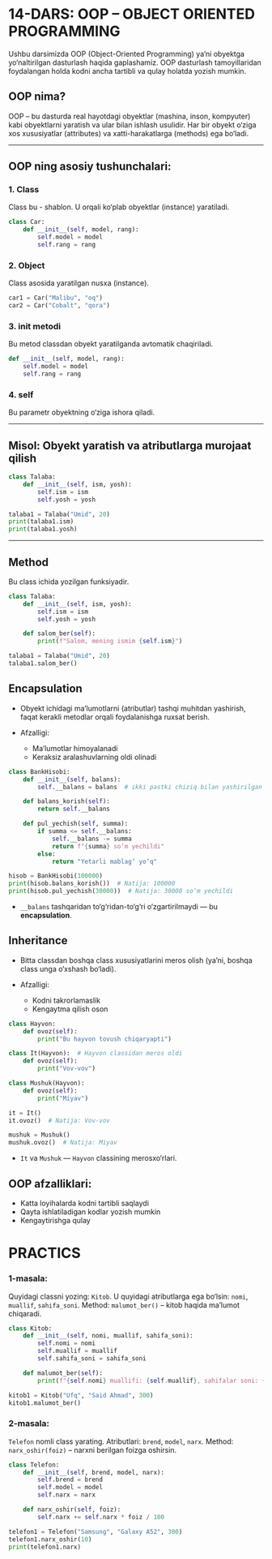 
# 14-DARS: OOP – OBJECT ORIENTED PROGRAMMING

Ushbu darsimizda OOP (Object-Oriented Programming) ya’ni obyektga yo‘naltirilgan dasturlash haqida gaplashamiz. OOP dasturlash tamoyillaridan foydalangan holda kodni ancha tartibli va qulay holatda yozish mumkin.

## OOP nima?

OOP – bu dasturda real hayotdagi obyektlar (mashina, inson, kompyuter) kabi obyektlarni yaratish va ular bilan ishlash usulidir. Har bir obyekt o‘ziga xos xususiyatlar (attributes) va xatti-harakatlarga (methods) ega bo‘ladi.

---

## OOP ning asosiy tushunchalari:

### 1. Class
Class bu - shablon. U orqali ko‘plab obyektlar (instance) yaratiladi.

```python
class Car:
    def __init__(self, model, rang):
        self.model = model
        self.rang = rang
```

### 2. Object
Class asosida yaratilgan nusxa (instance).

```python
car1 = Car("Malibu", "oq")
car2 = Car("Cobalt", "qora")
```

### 3. __init__ metodi
Bu metod classdan obyekt yaratilganda avtomatik chaqiriladi.

```python
def __init__(self, model, rang):
    self.model = model
    self.rang = rang
```

### 4. self
Bu parametr obyektning o‘ziga ishora qiladi.

---

## Misol: Obyekt yaratish va atributlarga murojaat qilish

```python
class Talaba:
    def __init__(self, ism, yosh):
        self.ism = ism
        self.yosh = yosh

talaba1 = Talaba("Umid", 20)
print(talaba1.ism)
print(talaba1.yosh)
```

---

## Method
Bu class ichida yozilgan funksiyadir.

```python
class Talaba:
    def __init__(self, ism, yosh):
        self.ism = ism
        self.yosh = yosh

    def salom_ber(self):
        print(f"Salom, mening ismim {self.ism}")

talaba1 = Talaba("Umid", 20)
talaba1.salom_ber()
```

## Encapsulation 

- Obyekt ichidagi ma’lumotlarni (atributlar) tashqi muhitdan yashirish, faqat kerakli metodlar orqali foydalanishga ruxsat berish.

- Afzalligi:
  - Ma’lumotlar himoyalanadi
  - Keraksiz aralashuvlarning oldi olinadi

```python
class BankHisobi:
    def __init__(self, balans):
        self.__balans = balans  # ikki pastki chiziq bilan yashirilgan

    def balans_korish(self):
        return self.__balans

    def pul_yechish(self, summa):
        if summa <= self.__balans:
            self.__balans -= summa
            return f"{summa} so‘m yechildi"
        else:
            return "Yetarli mablag‘ yo‘q"

hisob = BankHisobi(100000)
print(hisob.balans_korish())  # Natija: 100000
print(hisob.pul_yechish(30000))  # Natija: 30000 so‘m yechildi
```

- `__balans` tashqaridan to‘g‘ridan-to‘g‘ri o‘zgartirilmaydi — bu **encapsulation**.


## Inheritance

- Bitta classdan boshqa class xususiyatlarini meros olish (ya’ni, boshqa class unga o‘xshash bo‘ladi).

- Afzalligi:
  - Kodni takrorlamaslik
  - Kengaytma qilish oson

```python
class Hayvon:
    def ovoz(self):
        print("Bu hayvon tovush chiqaryapti")

class It(Hayvon):  # Hayvon classidan meros oldi
    def ovoz(self):
        print("Vov-vov")

class Mushuk(Hayvon):
    def ovoz(self):
        print("Miyav")

it = It()
it.ovoz()  # Natija: Vov-vov

mushuk = Mushuk()
mushuk.ovoz()  # Natija: Miyav
```

- `It` va `Mushuk` — `Hayvon` classining merosxo‘rlari.



## OOP afzalliklari:
- Katta loyihalarda kodni tartibli saqlaydi
- Qayta ishlatiladigan kodlar yozish mumkin
- Kengaytirishga qulay


# PRACTICS

### 1-masala:
Quyidagi classni yozing: `Kitob`. U quyidagi atributlarga ega bo‘lsin: `nomi`, `muallif`, `sahifa_soni`.
Method: `malumot_ber()` – kitob haqida ma’lumot chiqaradi.

```python
class Kitob:
    def __init__(self, nomi, muallif, sahifa_soni):
        self.nomi = nomi
        self.muallif = muallif
        self.sahifa_soni = sahifa_soni

    def malumot_ber(self):
        print(f"{self.nomi} muallifi: {self.muallif}, sahifalar soni: {self.sahifa_soni}")

kitob1 = Kitob("Ufq", "Said Ahmad", 300)
kitob1.malumot_ber()
```

### 2-masala:
`Telefon` nomli class yarating. Atributlari: `brend`, `model`, `narx`. Method: `narx_oshir(foiz)` – narxni berilgan foizga oshirsin.

```python
class Telefon:
    def __init__(self, brend, model, narx):
        self.brend = brend
        self.model = model
        self.narx = narx

    def narx_oshir(self, foiz):
        self.narx += self.narx * foiz / 100

telefon1 = Telefon("Samsung", "Galaxy A52", 300)
telefon1.narx_oshir(10)
print(telefon1.narx)
```
